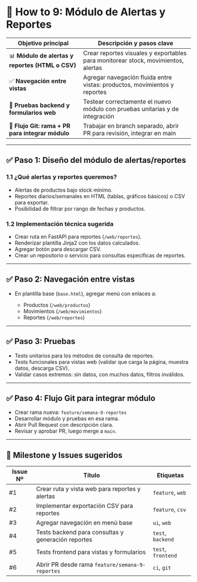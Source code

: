 # 📅 How to 9: Módulo de Alertas y Reportes

| Objetivo principal                               | Descripción y pasos clave                                                         |
| ------------------------------------------------ | --------------------------------------------------------------------------------- |
| 📊 **Módulo de alertas y reportes (HTML o CSV)** | Crear reportes visuales y exportables para monitorear stock, movimientos, alertas |
| ✅ **Navegación entre vistas**                    | Agregar navegación fluida entre vistas: productos, movimientos y reportes         |
| 🧪 **Pruebas backend y formularios web**         | Testear correctamente el nuevo módulo con pruebas unitarias y de integración      |
| 🌿 **Flujo Git: rama + PR para integrar módulo** | Trabajar en branch separado, abrir PR para revisión, integrar en main             |

---

## ✅ Paso 1: Diseño del módulo de alertas/reportes

### 1.1 ¿Qué alertas y reportes queremos?

* Alertas de productos bajo stock mínimo.
* Reportes diarios/semanales en HTML (tablas, gráficos básicos) o CSV para exportar.
* Posibilidad de filtrar por rango de fechas y productos.

### 1.2 Implementación técnica sugerida

* Crear ruta en FastAPI para reportes (`/web/reportes`).
* Renderizar plantilla Jinja2 con los datos calculados.
* Agregar botón para descargar CSV.
* Crear un repositorio o servicio para consultas específicas de reportes.

---

## ✅ Paso 2: Navegación entre vistas

* En plantilla base (`base.html`), agregar menú con enlaces a:

  * Productos (`/web/productos`)
  * Movimientos (`/web/movimientos`)
  * Reportes (`/web/reportes`)

---

## ✅ Paso 3: Pruebas

* Tests unitarios para los métodos de consulta de reportes.
* Tests funcionales para vistas web (validar que carga la página, muestra datos, descarga CSV).
* Validar casos extremos: sin datos, con muchos datos, filtros inválidos.

---

## ✅ Paso 4: Flujo Git para integrar módulo

* Crear rama nueva: `feature/semana-9-reportes`
* Desarrollar módulo y pruebas en esa rama.
* Abrir Pull Request con descripción clara.
* Revisar y aprobar PR, luego merge a `main`.

---

## 🧭 Milestone y Issues sugeridos

| Issue Nº | Título                                             | Etiquetas          |
| -------- | -------------------------------------------------- | ------------------ |
| #1       | Crear ruta y vista web para reportes y alertas     | `feature`, `web`   |
| #2       | Implementar exportación CSV para reportes          | `feature`, `csv`   |
| #3       | Agregar navegación en menú base                    | `ui`, `web`        |
| #4       | Tests backend para consultas y generación reportes | `test`, `backend`  |
| #5       | Tests frontend para vistas y formularios           | `test`, `frontend` |
| #6       | Abrir PR desde rama `feature/semana-9-reportes`    | `ci`, `git`        |
